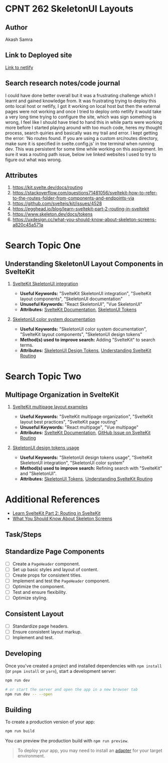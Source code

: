 # CPNT 262 SkeletonUI Layouts


## Author
Akash Samra


## Link to Deployed site
[Link to netlify](https://profound-dolphin-5d095c.netlify.app/)


## Search research notes/code journal
I could have done better overall but it was a frustrating challenge which I learnt and gained knowledge from. It was frustrating trying to deploy this onto local host or netlify, I got it working on local host but then the external pages were not working and once I tried to deploy onto netlify it would take a very long time trying to configure the site, which was sign something is wrong, I feel like I should have tried to hand this in while parts were working more before I started playing around with too much code, heres my thought process, search quiries and basically was my trail and error.
I kept getting the error: 'No routes found. If you are using a custom src/routes directory, make sure it is specified in svelte.config.js'
in tne terminal when running dev. This was persistent for some time while working on this assignment. Im sure it was a routing path issue, below ive linked websites I used to try to figure out what was wrong.

## Attributes
1. https://kit.svelte.dev/docs/routing
2. https://stackoverflow.com/questions71481056/sveltekit-how-to-refer-to-the-routes-folder-from-components-and-endpoints-via
3. https://github.com/sveltejs/kit/issues/4528
4. https://egghead.io/blog/learn-sveltekit-part-2-routing-in-sveltekit
5. https://www.skeleton.dev/docs/tokens
6. https://uxdesign.cc/what-you-should-know-about-skeleton-screens-a820c45a571a

# Search Topic One
## Understanding SkeletonUI Layout Components in SvelteKit

1. [SvelteKit SkeletonUI integration](https://sveltekitskeletonuiexample.com)
    - **Useful Keywords:** "SvelteKit SkeletonUI integration", "SvelteKit layout components", "SkeletonUI documentation"
    - **Unuseful Keywords:** "React SkeletonUI", "Vue SkeletonUI"
    - **Attributes:** [SvelteKit Documentation](https://kit.svelte.dev/docs/routing), [SkeletonUI Tokens](https://www.skeleton.dev/docs/tokens)

2. [SkeletonUI color system documentation](https://skeletonuidesigncolors.com)
    - **Useful Keywords:** "SkeletonUI color system documentation", "SvelteKit layout components", "SkeletonUI design tokens"
    - **Method(s) used to improve search:** Adding "SvelteKit" to search terms.
    - **Attributes:** [SkeletonUI Design Tokens](https://www.skeleton.dev/docs/tokens), [Understanding SvelteKit Routing](https://kit.svelte.dev/docs/routing)

# Search Topic Two
## Multipage Organization in SvelteKit

1. [SvelteKit multipage layout examples](https://sveltekitmultipageexamples.com)
    - **Useful Keywords:** "SvelteKit multipage organization", "SvelteKit layout best practices", "SvelteKit page routing"
    - **Unuseful Keywords:** "React multipage", "Vue multipage"
    - **Attributes:** [SvelteKit Documentation](https://kit.svelte.dev/docs/routing), [GitHub Issue on SvelteKit Routing](https://github.com/sveltejs/kit/issues/4528)

2. [SkeletonUI design tokens usage](https://skeletonuidesigntokens.com)
    - **Useful Keywords:** "SkeletonUI design tokens usage", "SvelteKit SkeletonUI integration", "SkeletonUI color system"
    - **Method(s) used to improve search:** Refining search with "SvelteKit" and "SkeletonUI".
    - **Attributes:** [SkeletonUI Tokens](https://www.skeleton.dev/docs/tokens), [Understanding SvelteKit Routing](https://kit.svelte.dev/docs/routing)

# Additional References
- [Learn SvelteKit Part 2: Routing in SvelteKit](https://egghead.io/blog/learn-sveltekit-part-2-routing-in-sveltekit)
- [What You Should Know About Skeleton Screens](https://uxdesign.cc/what-you-should-know-about-skeleton-screens-a820c45a571a)

## Task/Steps

## Standardize Page Components

- [ ] Create a `PageHeader` component.
- [ ] Set up basic styles and layout of content.
- [ ] Create props for consistent titles.
- [ ] Implement and test the `PageHeader` component.
- [ ] Optimize the component.
- [ ] Test and ensure flexibility.
- [ ] Optimize styling.

## Consistent Layout

- [ ] Standardize page headers.
- [ ] Ensure consistent layout markup.
- [ ] Implement and test.

## Developing

Once you've created a project and installed dependencies with `npm install` (or `pnpm install` or `yarn`), start a development server:

```bash
npm run dev

# or start the server and open the app in a new browser tab
npm run dev -- --open
```

## Building

To create a production version of your app:

```bash
npm run build
```

You can preview the production build with `npm run preview`.

> To deploy your app, you may need to install an [adapter](https://kit.svelte.dev/docs/adapters) for your target environment.
